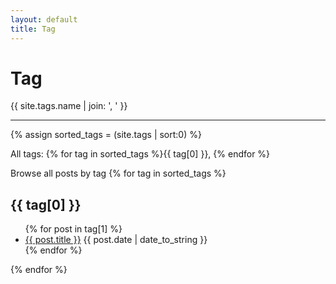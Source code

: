 ```yaml
---
layout: default
title: Tag
---
```


# Tag

{{ site.tags.name | join: ', ' }} 

---

{% assign sorted_tags = (site.tags | sort:0) %}

All tags: 
{% for tag in sorted_tags %}{{ tag[0] }}, {% endfor %}

Browse all posts by tag
{% for tag in sorted_tags %}
  <h2>{{ tag[0] }}</h2>
  <ul>
    {% for post in tag[1] %}
       <li><a href="{{ site.baseurl }}{{ post.url }}">{{ post.title }}</a>
       			<span>{{ post.date | date_to_string }}</span><!--<span>{{ post.category }}</span>-->
    </li>
    {% endfor %}
  </ul>
{% endfor %}

